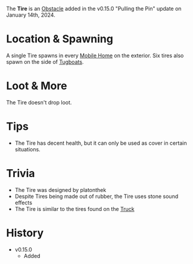 The **Tire** is an [Obstacle](/obstacles) added in the v0.15.0 "Pulling the Pin" update on January 14th, 2024.

# Location & Spawning

A single Tire spawns in every [Mobile Home](/buildings/mobile_home) on the exterior. Six tires also spawn on the side of [Tugboats](/buildings/tugboats).

# Loot & More

The Tire doesn't drop loot.

# Tips

- The Tire has decent health, but it can only be used as cover in certain situations.

# Trivia

- The Tire was designed by platonthek
- Despite Tires being made out of rubber, the Tire uses stone sound effects
- The Tire is similar to the tires found on the [Truck](/obstacles/truck)

# History

- v0.15.0
  - Added